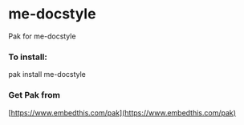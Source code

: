 me-docstyle
===

Pak for me-docstyle

### To install:

pak install me-docstyle

### Get Pak from

[https://www.embedthis.com/pak](https://www.embedthis.com/pak)
